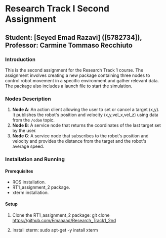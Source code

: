# Research Track I Second Assignment
## Student: [Seyed Emad Razavi] ([5782734]), Professor: Carmine Tommaso Recchiuto

### Introduction
This is the second assignment for the Research Track 1 course. The assignment involves creating a new package containing three nodes to control robot movement in a specific environment and gather relevant data. The package also includes a launch file to start the simulation.

### Nodes Description
1. **Node A**: An action client allowing the user to set or cancel a target (x,y). It publishes the robot's position and velocity (x,y,vel_x,vel_z) using data from the `/odom` topic.
2. **Node B**: A service node that returns the coordinates of the last target set by the user.
3. **Node C**: A service node that subscribes to the robot's position and velocity and provides the distance from the target and the robot's average speed.

### Installation and Running
#### Prerequisites
- ROS installation.
- RT1_assignment_2 package.
- xterm installation.

#### Setup
1. Clone the RT1_assignment_2 package: git clone https://github.com/Emaaaad/Research_Track1_2nd

2. Install xterm:
   sudo apt-get -y install xterm

